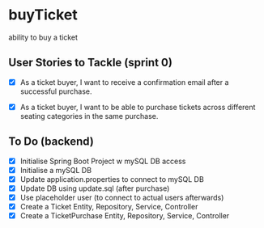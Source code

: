 # buyTicket
ability to buy a ticket

## User Stories to Tackle (sprint 0)
- [x] As a ticket buyer, I want to receive a confirmation email after a successful purchase.
- [x] As a ticket buyer, I want to be able to purchase tickets across different seating categories in the same purchase.


## To Do (backend)
- [x] Initialise Spring Boot Project w mySQL DB access
- [x] Initialise a mySQL DB
- [x] Update application.properties to connect to mySQL DB
- [x] Update DB using update.sql (after purchase)
- [x] Use placeholder user (to connect to actual users afterwards)
- [x] Create a Ticket Entity, Repository, Service, Controller
- [x] Create a TicketPurchase Entity, Repository, Service, Controller